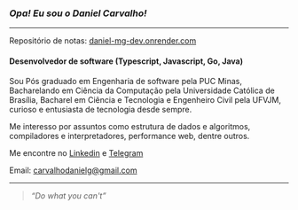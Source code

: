 ### **_Opa! Eu sou o Daniel Carvalho!_**
---

Repositório de notas: [daniel-mg-dev.onrender.com](https://daniel-mg-dev.onrender.com/)


#### Desenvolvedor de software (Typescript, Javascript, Go, Java)
Sou Pós graduado em Engenharia de software pela PUC Minas, Bacharelando em Ciência da Computação pela Universidade Católica de Brasília, Bacharel em Ciência e Tecnologia e Engenheiro Civil pela UFVJM, curioso e entusiasta de tecnologia desde sempre.  

Me interesso por assuntos como estrutura de dados e algoritmos, compiladores e interpretadores, performance web, dentre outros. 

Me encontre no [Linkedin](https://www.linkedin.com/in/carvalhodanielg/) e [Telegram](https://t.me/Daniel_dcg) 

Email: carvalhodanielg@gmail.com




---



>_“Do what you can't”_

<br/>



